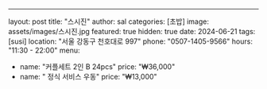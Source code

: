---
layout: post
title:  "스시진"
author: sal
categories: [초밥]
image: assets/images/스시진.jpg
featured: true
hidden: true
date: 2024-06-21
tags: [susi]
location: "서울 강동구 천호대로 997"
phone: "0507-1405-9566"
hours: "11:30 - 22:00"
menu:
  - name: "커플세트 2인 B 24pcs"
    price: "₩36,000"
  - name: " 정식 서비스 우동"
    price: "₩13,000"
